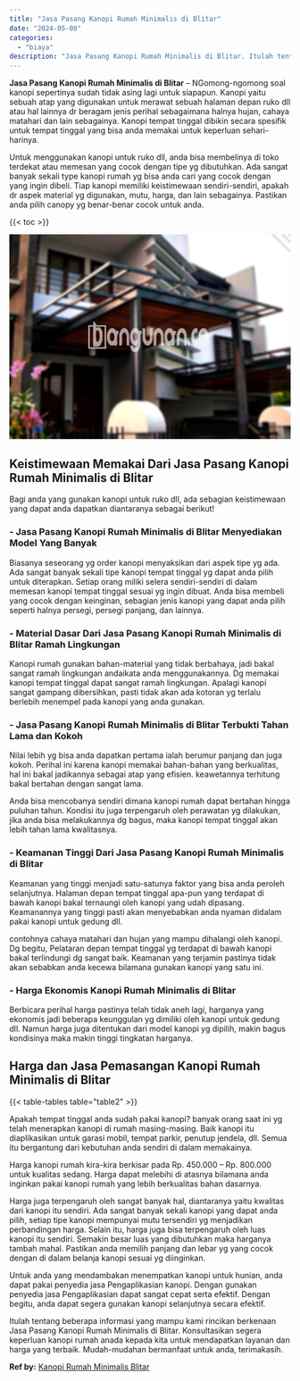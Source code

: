 ```yaml
---
title: "Jasa Pasang Kanopi Rumah Minimalis di Blitar"
date: "2024-05-08"
categories: 
  - "biaya"
description: "Jasa Pasang Kanopi Rumah Minimalis di Blitar. Itulah tentang beberapa informasi yang mampu kami rincikan berkenaan Jasa Pasang Kanopi Rumah Minimalis di Blit..."
---
```


**Jasa Pasang Kanopi Rumah Minimalis di Blitar** – NGomong-ngomong soal kanopi sepertinya sudah tidak asing lagi untuk siapapun. Kanopi yaitu sebuah atap yang digunakan untuk merawat sebuah halaman depan ruko dll atau hal lainnya dr beragam jenis perihal sebagaimana halnya hujan, cahaya matahari dan lain sebagainya. Kanopi tempat tinggal dibikin secara spesifik untuk tempat tinggal yang bisa anda memakai untuk keperluan sehari-harinya.

Untuk menggunakan kanopi untuk ruko dll, anda bisa membelinya di toko terdekat atau memesan yang cocok dengan tipe yg dibutuhkan. Ada sangat banyak sekali type kanopi rumah yg bisa anda cari yang cocok dengan yang ingin dibeli. Tiap kanopi memiliki keistimewaan sendiri-sendiri, apakah dr aspek material yg digunakan, mutu, harga, dan lain sebagainya. Pastikan anda pilih canopy yg benar-benar cocok untuk anda.

{{< toc >}}

![Jasa Pasang Kanopi Rumah Minimalis di Blitar](/images/harga-kanopi-minimalis-09.png)

## Keistimewaan Memakai Dari Jasa Pasang Kanopi Rumah Minimalis di Blitar

Bagi anda yang gunakan kanopi untuk ruko dll, ada sebagian keistimewaan yang dapat anda dapatkan diantaranya sebagai berikut!

### \- Jasa Pasang Kanopi Rumah Minimalis di Blitar Menyediakan Model Yang Banyak

Biasanya seseorang yg order kanopi menyaksikan dari aspek tipe yg ada. Ada sangat banyak sekali tipe kanopi tempat tinggal yg dapat anda pilih untuk diterapkan. Setiap orang miliki selera sendiri-sendiri di dalam memesan kanopi tempat tinggal sesuai yg ingin dibuat. Anda bisa membeli yang cocok dengan keinginan, sebagian jenis kanopi yang dapat anda pilih seperti halnya persegi, persegi panjang, dan lainnya.

### \- Material Dasar Dari Jasa Pasang Kanopi Rumah Minimalis di Blitar Ramah Lingkungan

Kanopi rumah gunakan bahan-material yang tidak berbahaya, jadi bakal sangat ramah lingkungan andaikata anda menggunakannya. Dg memakai kanopi tempat tinggal dapat sangat ramah lingkungan. Apalagi kanopi sangat gampang dibersihkan, pasti tidak akan ada kotoran yg terlalu berlebih menempel pada kanopi yang anda gunakan.

### \- Jasa Pasang Kanopi Rumah Minimalis di Blitar Terbukti Tahan Lama dan Kokoh

Nilai lebih yg bisa anda dapatkan pertama ialah berumur panjang dan juga kokoh. Perihal ini karena kanopi memakai bahan-bahan yang berkualitas, hal ini bakal jadikannya sebagai atap yang efisien. keawetannya terhitung bakal bertahan dengan sangat lama.

Anda bisa mencobanya sendiri dimana kanopi rumah dapat bertahan hingga puluhan tahun. Kondisi itu juga terpengaruh oleh perawatan yg dilakukan, jika anda bisa melakukannya dg bagus, maka kanopi tempat tinggal akan lebih tahan lama kwalitasnya.

### \- Keamanan Tinggi Dari Jasa Pasang Kanopi Rumah Minimalis di Blitar

Keamanan yang tinggi menjadi satu-satunya faktor yang bisa anda peroleh selanjutnya. Halaman depan tempat tinggal apa-pun yang terdapat di bawah kanopi bakal ternaungi oleh kanopi yang udah dipasang. Keamanannya yang tinggi pasti akan menyebabkan anda nyaman didalam pakai kanopi untuk gedung dll.

contohnya cahaya matahari dan hujan yang mampu dihalangi oleh kanopi. Dg begitu, Pelataran depan tempat tinggal yg terdapat di bawah kanopi bakal terlindungi dg sangat baik. Keamanan yang terjamin pastinya tidak akan sebabkan anda kecewa bilamana gunakan kanopi yang satu ini.

### \- Harga Ekonomis Kanopi Rumah Minimalis di Blitar

Berbicara perihal harga pastinya telah tidak aneh lagi, harganya yang ekonomis jadi beberapa keunggulan yg dimiliki oleh kanopi untuk gedung dll. Namun harga juga ditentukan dari model kanopi yg dipilih, makin bagus kondisinya maka makin tinggi tingkatan harganya.

## Harga dan Jasa Pemasangan Kanopi Rumah Minimalis di Blitar

{{< table-tables table="table2" >}}

Apakah tempat tinggal anda sudah pakai kanopi? banyak orang saat ini yg telah menerapkan kanopi di rumah masing-masing. Baik kanopi itu diaplikasikan untuk garasi mobil, tempat parkir, penutup jendela, dll. Semua itu bergantung dari kebutuhan anda sendiri di dalam memakainya.

Harga kanopi rumah kira-kira berkisar pada Rp. 450.000 – Rp. 800.000 untuk kualitas sedang. Harga dapat melebihi di atasnya bilamana anda inginkan pakai kanopi rumah yang lebih berkualitas bahan dasarnya.

Harga juga terpengaruh oleh sangat banyak hal, diantaranya yaitu kwalitas dari kanopi itu sendiri. Ada sangat banyak sekali kanopi yang dapat anda pilih, setiap tipe kanopi mempunyai mutu tersendiri yg menjadikan perbandingan harga. Selain itu, harga juga bisa terpengaruh oleh luas kanopi itu sendiri. Semakin besar luas yang dibutuhkan maka harganya tambah mahal. Pastikan anda memilih panjang dan lebar yg yang cocok dengan di dalam belanja kanopi sesuai yg diinginkan.

Untuk anda yang mendambakan menempatkan kanopi untuk hunian, anda dapat pakai penyedia jasa Pengaplikasian kanopi. Dengan gunakan penyedia jasa Pengaplikasian dapat sangat cepat serta efektif. Dengan begitu, anda dapat segera gunakan kanopi selanjutnya secara efektif.

Itulah tentang beberapa informasi yang mampu kami rincikan berkenaan Jasa Pasang Kanopi Rumah Minimalis di Blitar. Konsultasikan segera keperluan kanopi rumah anada kepada kita untuk mendapatkan layanan dan harga yang terbaik. Mudah-mudahan bermanfaat untuk anda, terimakasih.

**Ref by:**  [Kanopi Rumah Minimalis Blitar](https://id.wikipedia.org/wiki/Kanopi)
